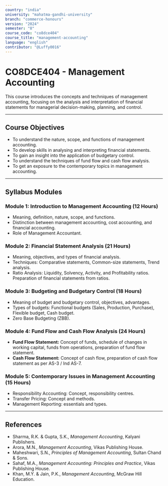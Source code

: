 ```yaml
---
country: "india"
university: "mahatma-gandhi-university"
branch: "commerce-honours"
version: "2024"
semester: "8"
course_code: "co8dce404"
course_title: "management-accounting"
language: "english"
contributor: "@Luffy0016"
---
```

# CO8DCE404 - Management Accounting

This course introduces the concepts and techniques of management accounting, focusing on the analysis and interpretation of financial statements for managerial decision-making, planning, and control.

---
## Course Objectives

* To understand the nature, scope, and functions of management accounting.
* To develop skills in analysing and interpreting financial statements.
* To gain an insight into the application of budgetary control.
* To understand the techniques of fund flow and cash flow analysis.
* To get an exposure to the contemporary topics in management accounting.

---
## Syllabus Modules

### Module 1: Introduction to Management Accounting (12 Hours)
* Meaning, definition, nature, scope, and functions.
* Distinction between management accounting, cost accounting, and financial accounting.
* Role of Management Accountant.

### Module 2: Financial Statement Analysis (21 Hours)
* Meaning, objectives, and types of financial analysis.
* Techniques: Comparative statements, Common-size statements, Trend analysis.
* Ratio Analysis: Liquidity, Solvency, Activity, and Profitability ratios. Preparation of financial statements from ratios.

### Module 3: Budgeting and Budgetary Control (18 Hours)
* Meaning of budget and budgetary control, objectives, advantages.
* Types of budgets: Functional budgets (Sales, Production, Purchase), Flexible budget, Cash budget.
* Zero Base Budgeting (ZBB).

### Module 4: Fund Flow and Cash Flow Analysis (24 Hours)
* **Fund Flow Statement:** Concept of funds, schedule of changes in working capital, funds from operations, preparation of fund flow statement.
* **Cash Flow Statement:** Concept of cash flow, preparation of cash flow statement as per AS-3 / Ind AS-7.

### Module 5: Contemporary Issues in Management Accounting (15 Hours)
* Responsibility Accounting: Concept, responsibility centres.
* Transfer Pricing: Concept and methods.
* Management Reporting: essentials and types.

---
## References
* Sharma, R.K. & Gupta, S.K., *Management Accounting*, Kalyani Publishers.
* Arora, M.N., *Management Accounting*, Vikas Publishing House.
* Maheshwari, S.N., *Principles of Management Accounting*, Sultan Chand & Sons.
* Sahaf, M.A., *Management Accounting: Principles and Practice*, Vikas Publishing House.
* Khan, M.Y. & Jain, P.K., *Management Accounting*, McGraw Hill Education.